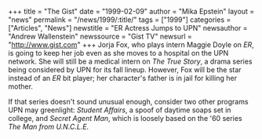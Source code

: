 +++
title = "The Gist"
date = "1999-02-09"
author = "Mika Epstein"
layout = "news"
permalink = "/news/1999/:title/"
tags = ["1999"]
categories = ["Articles", "News"]
newstitle = "ER Actress Jumps to UPN"
newsauthor = "Andrew Wallenstein"
newssource = "Gist TV"
newsurl = "http://www.gist.com"
+++
Jorja Fox, who plays intern Maggie Doyle on *ER*, is going to keep her job even as she moves to a hospital on the UPN network. She will still be a medical intern on *The True Story*, a drama series being considered by UPN for its fall lineup. However, Fox will be the star instead of an *ER* bit player; her character's father is in jail for killing her mother.

If that series doesn't sound unusual enough, consider two other programs UPN may greenlight: *Student Affairs*, a spoof of daytime soaps set in college, and *Secret Agent Man*, which is loosely based on the '60 series *The Man from U.N.C.L.E.*  
